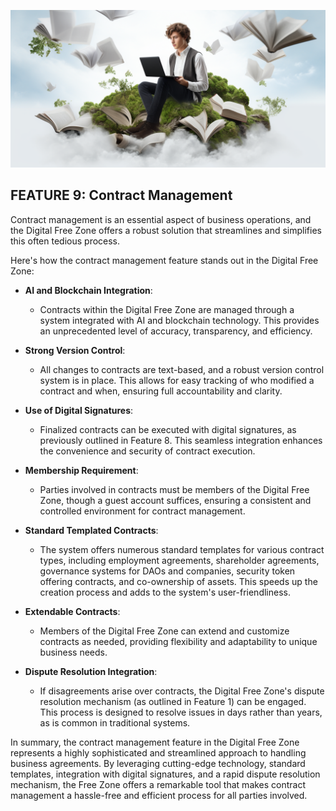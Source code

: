 ![](img/contract_mgmt.png)

## FEATURE 9: Contract Management

Contract management is an essential aspect of business operations, and the Digital Free Zone offers a robust solution that streamlines and simplifies this often tedious process. 

Here's how the contract management feature stands out in the Digital Free Zone:

* **AI and Blockchain Integration**: 
  * Contracts within the Digital Free Zone are managed through a system integrated with AI and blockchain technology. This provides an unprecedented level of accuracy, transparency, and efficiency.

* **Strong Version Control**: 
  * All changes to contracts are text-based, and a robust version control system is in place. This allows for easy tracking of who modified a contract and when, ensuring full accountability and clarity.

* **Use of Digital Signatures**: 
  * Finalized contracts can be executed with digital signatures, as previously outlined in Feature 8. This seamless integration enhances the convenience and security of contract execution.

* **Membership Requirement**: 
  * Parties involved in contracts must be members of the Digital Free Zone, though a guest account suffices, ensuring a consistent and controlled environment for contract management.

* **Standard Templated Contracts**: 
  * The system offers numerous standard templates for various contract types, including employment agreements, shareholder agreements, governance systems for DAOs and companies, security token offering contracts, and co-ownership of assets. This speeds up the creation process and adds to the system's user-friendliness.

* **Extendable Contracts**: 
  * Members of the Digital Free Zone can extend and customize contracts as needed, providing flexibility and adaptability to unique business needs.

* **Dispute Resolution Integration**: 
  * If disagreements arise over contracts, the Digital Free Zone's dispute resolution mechanism (as outlined in Feature 1) can be engaged. This process is designed to resolve issues in days rather than years, as is common in traditional systems.

In summary, the contract management feature in the Digital Free Zone represents a highly sophisticated and streamlined approach to handling business agreements. By leveraging cutting-edge technology, standard templates, integration with digital signatures, and a rapid dispute resolution mechanism, the Free Zone offers a remarkable tool that makes contract management a hassle-free and efficient process for all parties involved.